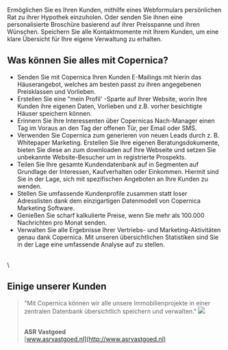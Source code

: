Ermöglichen Sie es Ihren Kunden, mithilfe eines Webformulars
persönlichen Rat zu ihrer Hypothek einzuholen. Oder senden Sie ihnen
eine personalisierte Broschüre basierend auf ihrer Preisspanne und ihren
Wünschen. Speichern Sie alle Kontaktmomente mit Ihrem Kunden, um eine
klare Übersicht für Ihre eigene Verwaltung zu erhalten.

Was können Sie alles mit Copernica?
-----------------------------------

-   Senden Sie mit Copernica Ihren Kunden E-Mailings mit hierin das
    Häuserangebot, welches am besten passt zu ihren angegebenen
    Preisklassen und Vorlieben.
-   Erstellen Sie eine "mein Profil' -Sparte auf Ihrer Website, worin
    Ihre Kunden ihre eigenen Daten, Vorlieben und z.B. vorher
    besichtigte Häuser speichern können.
-   Erinnern Sie Ihre Interessenten über Copernicas Nach-Manager einen
    Tag im Voraus an den Tag der offenen Tür, per Email oder SMS.
-   Verwenden Sie Copernica zum generieren von neuen Leads durch z. B.
    Whitepaper Marketing. Erstellen Sie Ihre eigenen Beratungsdokumente,
    bieten Sie diese an zum downloaden auf Ihre Webseite und setzen Sie
    unbekannte Website-Besucher um in registrierte Prospekts.
-   Teilen Sie Ihre gesamte Kundendatenbank auf in Segmenten auf
    Grundlage der Interessen, Kaufverhalten oder Einkommen. Hiermit sind
    Sie in der Lage, sich mit spezifischen Angeboten an Ihre Kunden zu
    wenden.
-   Stellen Sie umfassende Kundenprofile zusammen statt loser
    Adresslisten dank dem einzigartigen Datenmodell von Copernica
    Marketing Software.
-   Genießen Sie scharf kalkulierte Preise, wenn Sie mehr als 100.000
    Nachrichten pro Monat senden.
-   Verwalten Sie alle Ergebnisse Ihrer Vertriebs- und
    Marketing-Aktivitäten genau dank Copernica. Mit unseren
    übersichtlichen Statistiken sind Sie in der Lage eine umfassende
    Analyse auf zu stellen.

\
\

Einige unserer Kunden
---------------------

> "Mit Copernica können wir alle unsere Immobilienprojekte in einer
> zentralen Datenbank übersichtlich speichern und verwalten."
> ![](testimonials/asr.png)
>
> \
> **ASR Vastgoed**\
> [www.asrvastgoed.nl](http://www.asrvastgoed.nl)
